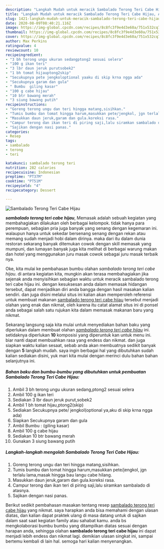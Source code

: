 ```yaml
---
description: "Langkah Mudah untuk meracik Sambalado Terong Teri Cabe Hijau, Anti Gagal"
title: "Langkah Mudah untuk meracik Sambalado Terong Teri Cabe Hijau, Anti Gagal"
slug: 1421-langkah-mudah-untuk-meracik-sambalado-terong-teri-cabe-hijau-anti-gagal
date: 2020-08-09T08:40:21.116Z
image: https://img-global.cpcdn.com/recipes/8c8fc3f9e4d3e60a/751x532cq70/sambalado-terong-teri-cabe-hijau-foto-resep-utama.jpg
thumbnail: https://img-global.cpcdn.com/recipes/8c8fc3f9e4d3e60a/751x532cq70/sambalado-terong-teri-cabe-hijau-foto-resep-utama.jpg
cover: https://img-global.cpcdn.com/recipes/8c8fc3f9e4d3e60a/751x532cq70/sambalado-terong-teri-cabe-hijau-foto-resep-utama.jpg
author: Max Perkins
ratingvalue: 4
reviewcount: 10
recipeingredient:
- "3 bh terong ungu ukuran sedangptong2 sesuai selera"
- "100 g ikan teri"
- "3 lbr daun jeruk purutsobek2"
- "1 bh tomat hijauptong2skip"
- "Secukupnya pete jengkoloptional yaaku di skip krna ngga ada"
- "Secukupnya garam dan gula"
- " Bumbu  giling kasar"
- "100 g cabe hijau"
- "10 btr bawang merah"
- "3 siung bawang putih"
recipeinstructions:
- "Goreng terong ungu dan teri hingga matang,sisihkan."
- "Tumis bumbu dan tomat hingga harum,masukkan pete/jengkol, jgn terlalu lama,masak hingga bau langu cabe hilang."
- "Masukkan daun jeruk,garam dan gula.koreksi rasa."
- "Campur terong dan ikan teri di piring saji,lalu siramkan sambalado di atasnya."
- "Sajikan dengan nasi panas."
categories:
- Resep
tags:
- sambalado
- terong
- teri

katakunci: sambalado terong teri 
nutrition: 282 calories
recipecuisine: Indonesian
preptime: "PT37M"
cooktime: "PT51M"
recipeyield: "4"
recipecategory: Dessert

---
```



![Sambalado Terong Teri Cabe Hijau](https://img-global.cpcdn.com/recipes/8c8fc3f9e4d3e60a/751x532cq70/sambalado-terong-teri-cabe-hijau-foto-resep-utama.jpg)

<b><i>sambalado terong teri cabe hijau</i></b>, Memasak adalah sebuah kegiatan yang membahagiakan dilakukan oleh berbagai kelompok. tidak hanya para perempuan, sebagian pria juga banyak yang senang dengan kegemaran ini. walaupun hanya untuk sekedar bersenang senang dengan rekan atau memang sudah menjadi hobi dalam dirinya. maka dari itu dalam dunia restoran sekarang banyak ditemukan cowok dengan skill memasak yang mumpuni, dan lumayan banyak juga kita melihat di berbagai warung makan dan hotel yang menggunakan juru masak cowok sebagai juru masak terbaik nya.

Oke, kita mulai ke pembahasan bumbu olahan <i>sambalado terong teri cabe hijau</i>. di antara kegiatan kita, mungkin akan terasa membahagiakan jika sejenak anda menyisihkan sebagian waktu untuk meracik sambalado terong teri cabe hijau ini. dengan kesuksesan anda dalam memasak hidangan tersebut, dapat menjadikan diri anda bangga dengan hasil masakan kalian sendiri. dan juga disini melalui situs ini kalian akan memperoleh referensi untuk membuat makanan <u>sambalado terong teri cabe hijau</u> tersebut menjadi olahan yang enak dan nikmat, oleh karena itu catat alamat situs ini di ponsel anda sebagai salah satu rujukan kita dalam memasak makanan baru yang nikmat.




Sekarang langsung saja kita mulai untuk menyediakan bahan baku yang diperlukan dalam membuat olahan <u><i>sambalado terong teri cabe hijau</i></u> ini. setidaknya diperlukan <b>10</b> komposisi yang diperuntuk kan untuk menu ini. biar nanti dapat membuahkan rasa yang endess dan nikmat. dan juga siapkan waktu kalian sesaat, sebab anda akan membuatnya sedikit banyak dengan <b>5</b> langkah mudah. saya ingin berbagai hal yang dibutuhkan sudah kalian sediakan disini, yuk mari kita mulai dengan merinci dulu bahan bahan selanjutnya ini.

<!--inarticleads1-->

##### Bahan baku dan bumbu-bumbu yang dibutuhkan untuk pembuatan Sambalado Terong Teri Cabe Hijau:

1. Ambil 3 bh terong ungu ukuran sedang,ptong2 sesuai selera
1. Ambil 100 g ikan teri
1. Sediakan 3 lbr daun jeruk purut,sobek2
1. Ambil 1 bh tomat hijau,ptong2(skip)
1. Sediakan Secukupnya pete/ jengkol(optional ya,aku di skip krna ngga ada)
1. Siapkan Secukupnya garam dan gula
1. Ambil  Bumbu : (giling kasar)
1. Ambil 100 g cabe hijau
1. Sediakan 10 btr bawang merah
1. Gunakan 3 siung bawang putih




<!--inarticleads2-->

##### Langkah-langkah mengolah Sambalado Terong Teri Cabe Hijau:

1. Goreng terong ungu dan teri hingga matang,sisihkan.
1. Tumis bumbu dan tomat hingga harum,masukkan pete/jengkol, jgn terlalu lama,masak hingga bau langu cabe hilang.
1. Masukkan daun jeruk,garam dan gula.koreksi rasa.
1. Campur terong dan ikan teri di piring saji,lalu siramkan sambalado di atasnya.
1. Sajikan dengan nasi panas.




Berikut sedikit pembahasan masakan tentang resep <u>sambalado terong teri cabe hijau</u> yang nikmat. saya harapkan anda bisa memahami dengan ulasan diatas, dan kalian dapat praktek ulang di masa datang untuk di sajikan dalam saat saat kegiatan family atau sahabat kamu. anda bs mengkolaborasi bumbu bumbu yang ditampilkan diatas sesuai dengan harapan anda, sehingga olahan <b>sambalado terong teri cabe hijau</b> ini dapat menjadi lebih endess dan nikmat lagi. demikian ulasan singkat ini, sampai bertemu kembali di lain hal. semoga hari kalian menyenangkan.
